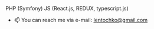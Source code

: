 PHP (Symfony)
JS  (React.js, REDUX, typescript.js)
- 📫 You can reach me via e-mail: lentochko@gmail.com
